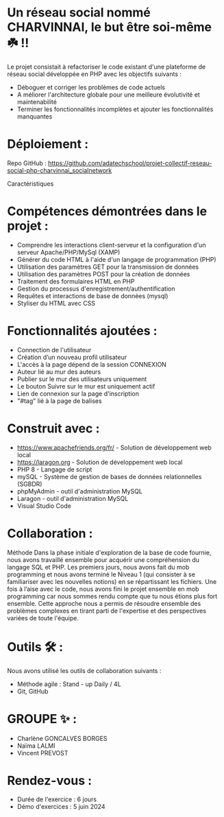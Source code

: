 # Un réseau social nommé CHARVINNAI, le but être soi-même ☘️ !!

Le projet consistait à refactoriser le code existant d'une plateforme de réseau social développée en PHP avec les objectifs suivants :

- Déboguer et corriger les problèmes de code actuels
-	A méliorer l'architecture globale pour une meilleure évolutivité et maintenabilité
-	Terminer les fonctionnalités incomplètes et ajouter les fonctionnalités manquantes

# Déploiement :
Repo GitHub : https://github.com/adatechschool/projet-collectif-reseau-social-php-charvinnai_socialnetwork

Caractéristiques

# Compétences démontrées dans le projet : 

-	Comprendre les interactions client-serveur et la configuration d'un serveur Apache/PHP/MySql (XAMP)
-	Générer du code HTML à l'aide d'un langage de programmation (PHP)
-	Utilisation des paramètres GET pour la transmission de données
-	Utilisation des paramètres POST pour la création de données
-	Traitement des formulaires HTML en PHP
-	Gestion du processus d'enregistrement/authentification
-	Requêtes et interactions de base de données (mysql)
-	Styliser du HTML avec CSS

# Fonctionnalités ajoutées :

-	Connection de l'utilisateur
-	Création d’un nouveau profil utilisateur 
-	L'accès à la page dépend de la session CONNEXION
-	Auteur lié au mur des auteurs
-	Publier sur le mur des utilisateurs uniquement
-	Le bouton Suivre sur le mur est uniquement actif
-	Lien de connexion sur la page d'inscription
-	"#tag" lié à la page de balises

# Construit avec :

-	https://www.apachefriends.org/fr/ - Solution de développement web local
-	https://laragon.org - Solution de développement web local
-	PHP 8 - Langage de script
-	mySQL - Système de gestion de bases de données relationnelles (SGBDR)
-	phpMyAdmin - outil d'administration MySQL
-	Laragon - outil d'administration MySQL
-	Visual Studio Code 

# Collaboration : 

Méthode
Dans la phase initiale d'exploration de la base de code fournie, nous avons travaillé ensemble pour acquérir une compréhension du langage SQL et PHP.
Les premiers jours, nous avons fait du mob programming et nous avons terminé le Niveau 1 (qui consister à se familiariser avec les nouvelles notions) en se répartissant les fichiers. 
Une fois à l’aise avec le code, nous avons fini le projet ensemble en mob programming car nous sommes rendu compte que tu nous étions plus fort ensemble.
Cette approche nous a permis de résoudre ensemble des problèmes complexes en tirant parti de l'expertise et des perspectives variées de toute l'équipe.

# Outils 🛠️ :

Nous avons utilisé les outils de collaboration suivants :
- Méthode agile : Stand - up Daily / 4L
- Git, GitHub

# GROUPE ✨ :

-	Charlène GONCALVES BORGES
-	Naïma LALMI 
-	Vincent PREVOST

# Rendez-vous :

-	Durée de l'exercice : 6 jours
-	Démo d'exercices : 5 juin 2024

